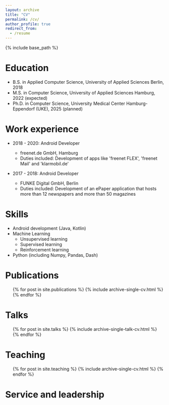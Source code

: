 ```yaml
---
layout: archive
title: "CV"
permalink: /cv/
author_profile: true
redirect_from:
  - /resume
---
```


{% include base_path %}

Education
======
* B.S. in Applied Computer Science, University of Applied Sciences Berlin, 2018
* M.S. in Computer Science, University of Applied Sciences Hamburg, 2022 (expected)
* Ph.D. in Computer Science, University Medical Center Hamburg-Eppendorf (UKE), 2025 (planned)

Work experience
======
* 2018 - 2020: Android Developer
  * freenet.de GmbH, Hamburg
  * Duties included: Development of apps like 'freenet FLEX', 'freenet Mail' and 'klarmobil.de'

* 2017 - 2018: Android Developer
  * FUNKE Digital GmbH, Berlin
  * Duties included: Development of an ePaper application that hosts more than 12 newspapers and more than 50 magazines
  
Skills
======
* Android development (Java, Kotlin)
* Machine Learning
  * Unsupervised learning
  * Supervised learning
  * Reinforcement learning
* Python (including Numpy, Pandas, Dash)

Publications
======
  <ul>{% for post in site.publications %}
    {% include archive-single-cv.html %}
  {% endfor %}</ul>
  
Talks
======
  <ul>{% for post in site.talks %}
    {% include archive-single-talk-cv.html %}
  {% endfor %}</ul>
  
Teaching
======
  <ul>{% for post in site.teaching %}
    {% include archive-single-cv.html %}
  {% endfor %}</ul>
  
Service and leadership
======
